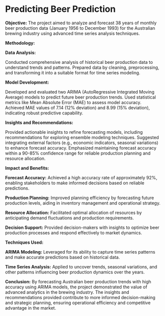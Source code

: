 # Predicting Beer Prediction
**Objective:**
The project aimed to analyze and forecast 38 years of monthly beer production data (January 1956 to December 1993) for the Australian brewing industry using advanced time series analysis techniques.

**Methodology:**

**Data Analysis:**

Conducted comprehensive analysis of historical beer production data to understand trends and patterns.
Prepared data by cleaning, preprocessing, and transforming it into a suitable format for time series modeling.

**Model Development:**

Developed and evaluated two ARIMA (AutoRegressive Integrated Moving Average) models to predict future beer production trends.
Used statistical metrics like Mean Absolute Error (MAE) to assess model accuracy.
Achieved MAE values of 7.14 (12% deviation) and 8.99 (15% deviation), indicating robust predictive capability.

**Insights and Recommendations:**

Provided actionable insights to refine forecasting models, including recommendations for exploring ensemble modeling techniques.
Suggested integrating external factors (e.g., economic indicators, seasonal variations) to enhance forecast accuracy.
Emphasized maintaining forecast accuracy within a 90-85% confidence range for reliable production planning and resource allocation.

**Impact and Benefits:**

**Forecast Accuracy:** Achieved a high accuracy rate of approximately 92%, enabling stakeholders to make informed decisions based on reliable predictions.

**Production Planning:** Improved planning efficiency by forecasting future production levels, aiding in inventory management and operational strategy.

**Resource Allocation:** Facilitated optimal allocation of resources by anticipating demand fluctuations and production requirements.

**Decision Support:** Provided decision-makers with insights to optimize beer production processes and respond effectively to market dynamics.

**Techniques Used:**

**ARIMA Modeling:** Leveraged for its ability to capture time series patterns and make accurate predictions based on historical data.

**Time Series Analysis:** Applied to uncover trends, seasonal variations, and other patterns influencing beer production dynamics over the years.

**Conclusion:**
By forecasting Australian beer production trends with high accuracy using ARIMA models, the project demonstrated the value of advanced analytics in the brewing industry. The insights and recommendations provided contribute to more informed decision-making and strategic planning, ensuring operational efficiency and competitive advantage in the market.

